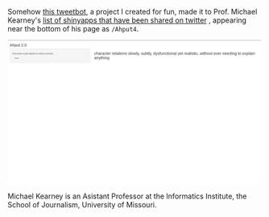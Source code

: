 Somehow [this tweetbot](https://wyquek71.shinyapps.io/Ahput4/), a project I created for fun, made it to Prof. Michael Kearney's [list of shinyapps that have been shared on twitter](https://github.com/mkearney/shinyapps_links) , appearing near the bottom of his page as `/Ahput4`.

![image of tweetbot](https://github.com/qwyeow/JHU_DataScience/blob/master/ShinyApps/Tweetbot/tweetbot_screenshot.png)

 Michael Kearney is an Asistant Professor at the Informatics Institute, the School of Journalism, University of Missouri.





